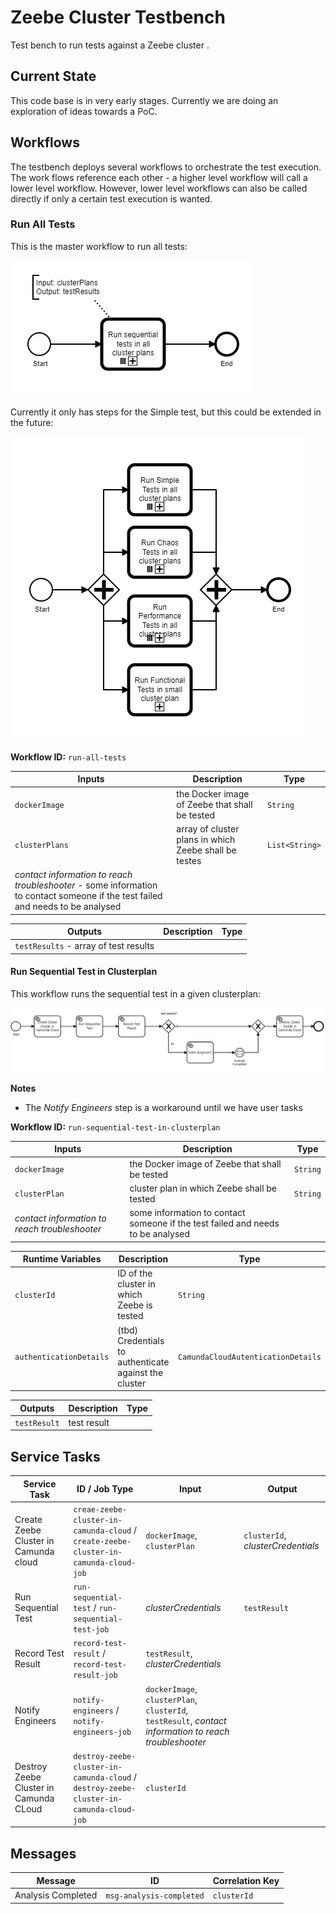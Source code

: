 # Zeebe Cluster Testbench

Test bench to run tests against a Zeebe cluster .

## Current State
This code base is in very early stages. Currently we are doing an exploration of ideas towards a PoC.

## Workflows
The testbench deploys several workflows to orchestrate the test execution. The work flows reference each other - a higher level workflow will call a lower level workflow. 
However, lower level workflows can also be called directly if only a certain test execution is wanted.

### Run All Tests
This is the master workflow to run all tests:

![run-all-tests workflow](assets/run-all-tests.png "Run all Tests workflow")

Currently it only has steps for the Simple test, but this could be extended in the future:

![run-all-tests workflow (vision)](assets/run-all-tests-vision.png "Run all Tests workflow (Vision)")

**Workflow ID:** `run-all-tests`
 
| Inputs | Description | Type |
| ------ | ----------- | ---- | 
| `dockerImage` | the Docker image of Zeebe that shall be tested | `String` |
| `clusterPlans` | array of cluster plans in which Zeebe shall be testes | `List<String>` |
| _contact information to reach troubleshooter_ - some information to contact someone if the test failed and needs to be analysed |

| Outputs | Description | Type |
| ------- | ----------- | ---- |
| `testResults` - array of test results |

#### Run Sequential Test in Clusterplan
This workflow runs the sequential test in a given clusterplan:

![run-sequential-test-in-clusterplan workflow](assets/run-sequential-test-in-clusterplan.png "Run Sequential Test in Clusterplan workflow")

**Notes**
* The _Notify Engineers_ step is a workaround until we have user tasks

**Workflow ID:** `run-sequential-test-in-clusterplan`
 
| Inputs | Description | Type |
| ------ | ----------- | ---- |
| `dockerImage` | the Docker image of Zeebe that shall be tested | `String` |
| `clusterPlan` | cluster plan in which Zeebe shall be tested | `String` |
| _contact information to reach troubleshooter_ | some information to contact someone if the test failed and needs to be analysed |

| Runtime Variables | Description | Type |
| ----------------- | ----------- | ---- |
| `clusterId` | ID of the cluster in which Zeebe is tested | `String` |
| `authenticationDetails` | (tbd) Credentials to authenticate against the cluster | `CamundaCloudAutenticationDetails` |


| Outputs | Description | Type |
| ------- | ----------- | ---- |
| `testResult` | test result |

## Service Tasks

| Service Task | ID / Job Type | Input | Output | 
| ------------ | ------------- | ----- | ------ | 
| Create Zeebe Cluster in Camunda cloud | `creae-zeebe-cluster-in-camunda-cloud` / `create-zeebe-cluster-in-camunda-cloud-job` | `dockerImage`, `clusterPlan` | `clusterId`, _clusterCredentials_ |   
| Run Sequential Test | `run-sequential-test` / `run-sequential-test-job` | _clusterCredentials_ | `testResult` 
| Record Test Result | `record-test-result` / `record-test-result-job` | `testResult`, _clusterCredentials_ |
| Notify Engineers | `notify-engineers` / `notify-engineers-job` | `dockerImage`, `clusterPlan`, `clusterId`, `testResult`, _contact information to reach troubleshooter_ |
| Destroy Zeebe Cluster in Camunda CLoud | `destroy-zeebe-cluster-in-camunda-cloud` / `destroy-zeebe-cluster-in-camunda-cloud-job` | `clusterId` |
 
## Messages
| Message | ID  | Correlation Key  | 
| ------- | --- | ---------------- |  
| Analysis Completed | `msg-analysis-completed` | `clusterId` | 
